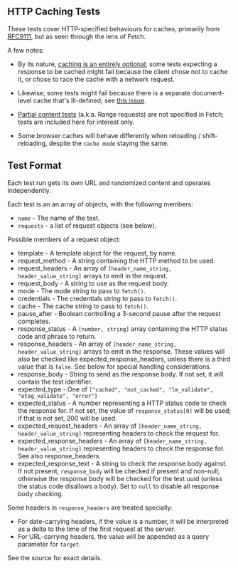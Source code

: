 ## HTTP Caching Tests

These tests cover HTTP-specified behaviours for caches, primarily from
[RFC9111](https://www.rfc-editor.org/rfc/rfc9111.html), but as seen through the
lens of Fetch.

A few notes:

* By its nature, [caching is an entirely optional](
  https://www.rfc-editor.org/rfc/rfc9111.html#section-2-2);
  some tests expecting a response to be
  cached might fail because the client chose not to cache it, or chose to
  race the cache with a network request.

* Likewise, some tests might fail because there is a separate document-level
  cache that's ill-defined; see [this
  issue](https://github.com/whatwg/fetch/issues/354).

* [Partial content tests](partial.any.js) (a.k.a. Range requests) are not specified
  in Fetch; tests are included here for interest only.

* Some browser caches will behave differently when reloading /
  shift-reloading, despite the `cache mode` staying the same.


## Test Format

Each test run gets its own URL and randomized content and operates independently.

Each test is an an array of objects, with the following members:

- `name` - The name of the test.
- `requests` - a list of request objects (see below).

Possible members of a request object:

- template - A template object for the request, by name.
- request_method - A string containing the HTTP method to be used.
- request_headers - An array of `[header_name_string, header_value_string]` arrays to
                    emit in the request.
- request_body - A string to use as the request body.
- mode - The mode string to pass to `fetch()`.
- credentials - The credentials string to pass to `fetch()`.
- cache - The cache string to pass to `fetch()`.
- pause_after - Boolean controlling a 3-second pause after the request completes.
- response_status - A `[number, string]` array containing the HTTP status code
                    and phrase to return.
- response_headers - An array of `[header_name_string, header_value_string]` arrays to
                     emit in the response. These values will also be checked like
                     expected_response_headers, unless there is a third value that is
                     `false`. See below for special handling considerations.
- response_body - String to send as the response body. If not set, it will contain
                  the test identifier.
- expected_type - One of `["cached", "not_cached", "lm_validate", "etag_validate", "error"]`
- expected_status - A number representing a HTTP status code to check the response for.
                    If not set, the value of `response_status[0]` will be used; if that
                    is not set, 200 will be used.
- expected_request_headers - An array of `[header_name_string, header_value_string]` representing
                              headers to check the request for.
- expected_response_headers - An array of `[header_name_string, header_value_string]` representing
                              headers to check the response for. See also response_headers.
- expected_response_text - A string to check the response body against. If not present, `response_body` will be checked if present and non-null; otherwise the response body will be checked for the test uuid (unless the status code disallows a body). Set to `null` to disable all response body checking.

Some headers in `response_headers` are treated specially:

* For date-carrying headers, if the value is a number, it will be interpreted as a delta to the time of the first request at the server.
* For URL-carrying headers, the value will be appended as a query parameter for `target`.

See the source for exact details.

